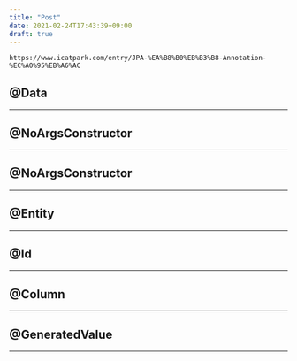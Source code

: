 ```yaml
---
title: "Post"
date: 2021-02-24T17:43:39+09:00
draft: true
---
```



```
https://www.icatpark.com/entry/JPA-%EA%B8%B0%EB%B3%B8-Annotation-%EC%A0%95%EB%A6%AC
```

## @Data
---

## @NoArgsConstructor
---

## @NoArgsConstructor
---

## @Entity 
---

## @Id
---

## @Column
---

## @GeneratedValue
---